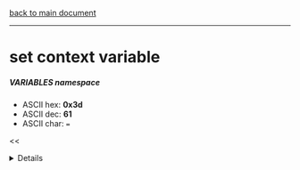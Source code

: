 [back to main document](../README.md)

---

# set context variable
##### VARIABLES namespace
- ASCII hex: __0x3d__
- ASCII dec: __61__
- ASCII char: `=`

<<<DETAILS>>>

---

<<<USAGE>>>

---

<<<EXAMPLELINKSECTION>>>

---

[back to main document](../README.md)

***PROJECT RATTISH `@` 2023***
